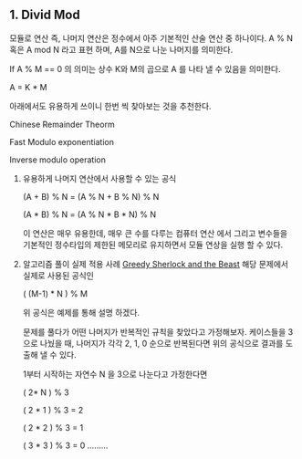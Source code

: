 ## 1. Divid Mod


모듈로 연산 즉, 나머지 연산은 정수에서 아주 기본적인 산술 연산 중 하나이다. A % N 혹은 A mod N 라고 표현 하며,
A를 N으로 나눈 나머지를 의미한다. 


If A % M == 0 의 의미는 상수 K와 M의 곱으로 A 를 나타 낼 수 있음을 의미한다. 


A = K * M 

아래에서도 유용하게 쓰이니 한번 씩 찾아보는 것을 추천한다.

Chinese Remainder Theorm

Fast Modulo exponentiation

Inverse modulo operation

1. 유용하게 나머지 연산에서 사용할 수 있는 공식

    (A + B) % N = (A % N + B % N) % N
    
    (A * B) % N = (A % N * B * N) % N 
    
    이 연산은 매우 유용한데, 매우 큰 수를 다루는 컴퓨터 연산 에서 그리고 변수들을 기본적인 정수타입의 제한된 메모리로 유지하면서 모듈 연상을 실행
    할 수 있다.

2. 알고리즘 풀이 실제 적용 사례
   [Greedy Sherlock and the Beast](../HackerRank/Problem_Solving/Greedy/Sherlock_and_The_Beast.py) 해당 문제에서 실제로 
   사용된 공식인 
   
   ( (M-1) * N ) % M 
   
   위 공식은 예제를 통해 설명 하겠다. 
   
   문제를 풀다가 어떤 나머지가 반복적인 규칙을 찾았다고 가정해보자. 케이스들을 3으로 나눴을 때, 나머지가 각각 2, 1, 0 순으로
   반복된다면 위의 공식으로 결과를 도출해 낼 수 있다. 
   
   1부터 시작하는 자연수 N 을 3으로 나눈다고 가정한다면
   
   ( 2* N ) % 3
   
   ( 2 * 1 ) % 3 = 2
   
   ( 2 * 2 ) % 3 = 1
   
   ( 3 * 3 ) % 3 = 0
   .........
    

